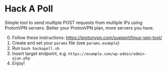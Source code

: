 # Hack A Poll
Simple tool to send multiple POST requests from multiple IPs using ProtonVPN servers. Better your ProtonVPN plan, more servers you have.

0) Follow these instructions: https://protonvpn.com/support/linux-vpn-tool/
1) Create and set your `params` file (see `params.example`)
2) Run `bash hackapoll.sh`
3) Insert target endpoint, e.g. `https://example.com/wp-admin/admin-ajax.php`
4) Enjoy!